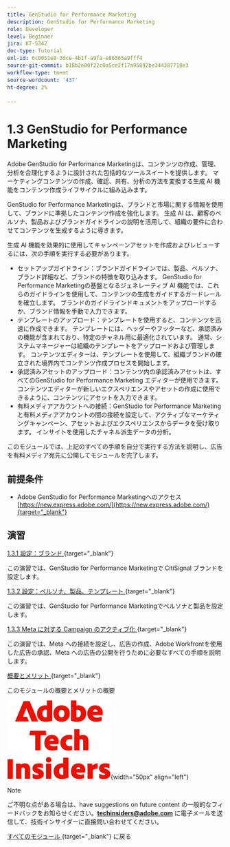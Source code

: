 ```yaml
---
title: GenStudio for Performance Marketing
description: GenStudio for Performance Marketing
role: Developer
level: Beginner
jira: KT-5342
doc-type: Tutorial
exl-id: 6c0051e8-3dce-4b1f-a9fa-e86565a9fff4
source-git-commit: b18b2e00f22c0a5ce2f17a95892be344387718e3
workflow-type: tm+mt
source-wordcount: '437'
ht-degree: 2%

---
```


# 1.3 GenStudio for Performance Marketing

Adobe GenStudio for Performance Marketingは、コンテンツの作成、管理、分析を合理化するように設計された包括的なツールスイートを提供します。 マーケティングコンテンツの作成、確認、共有、分析の方法を変換する生成 AI 機能をコンテンツ作成ライフサイクルに組み込みます。

GenStudio for Performance Marketingは、ブランドと市場に関する情報を使用して、ブランドに準拠したコンテンツ作成を強化します。 生成 AI は、顧客のペルソナ、製品およびブランドガイドラインの説明を活用して、組織の要件に合わせてコンテンツを生成するように導きます。

生成 AI 機能を効果的に使用してキャンペーンアセットを作成およびレビューするには、次の手順を実行する必要があります。

- セットアップガイドライン：ブランドガイドラインでは、製品、ペルソナ、ブランド詳細など、ブランドの特徴を取り込みます。 GenStudio for Performance Marketingの基盤となるジェネレーティブ AI 機能では、これらのガイドラインを使用して、コンテンツの生成をガイドするガードレールを確立します。 ブランドのガイドラインドキュメントをアップロードするか、ブランド情報を手動で入力できます。
- テンプレートのアップロード：テンプレートを使用すると、コンテンツを迅速に作成できます。 テンプレートには、ヘッダーやフッターなど、承認済みの機能が含まれており、特定のチャネル用に最適化されています。 通常、システムマネージャーは組織のテンプレートをアップロードおよび管理します。 コンテンツエディターは、テンプレートを使用して、組織ブランドの確立された境界内でコンテンツ作成プロセスを開始します。
- 承認済みアセットのアップロード：コンテンツ内の承認済みアセットは、すべてのGenStudio for Performance Marketing エディターが使用できます。 コンテンツエディターが新しいエクスペリエンスやアセットの作成に使用できるように、コンテンツにアセットを入力できます。
- 有料メディアアカウントへの接続：GenStudio for Performance Marketingと有料メディアアカウントの間の接続を設定して、アクティブなマーケティングキャンペーン、アセットおよびエクスペリエンスからデータを受け取ります。 インサイトを使用したチャネル派生データの分析。

このモジュールでは、上記のすべての手順を自分で実行する方法を説明し、広告を有料メディア宛先に公開してモジュールを完了します。

## 前提条件

- Adobe GenStudio for Performance Marketingへのアクセス [https://new.express.adobe.com/](https://new.express.adobe.com/){target="_blank"}

## 演習

[1.3.1 設定：ブランド ](./ex1.md){target="_blank"}

この演習では、GenStudio for Performance Marketingで CitiSignal ブランドを設定します。

[1.3.2 設定：ペルソナ、製品、テンプレート ](./ex2.md){target="_blank"}

この演習では、GenStudio for Performance Marketingでペルソナと製品を設定します。

[1.3.3 Meta に対する Campaign のアクティブ化 ](./ex3.md){target="_blank"}

この演習では、Meta への接続を設定し、広告の作成、Adobe Workfrontを使用した広告の承認、Meta への広告の公開を行うために必要なすべての手順を説明します。

[ 概要とメリット ](./summary.md){target="_blank"}

このモジュールの概要とメリットの概要

![ 技術インサイダー ](./../../../assets/images/techinsiders.png){width="50px" align="left"}

>[!NOTE]
>
>ご不明な点がある場合は、have suggestions on future content の一般的なフィードバックをお知らせください。**techinsiders@adobe.com** に電子メールを送信して、技術インサイダーに直接問い合わせてください。

[ すべてのモジュール ](../../../overview.md){target="_blank"} に戻る
